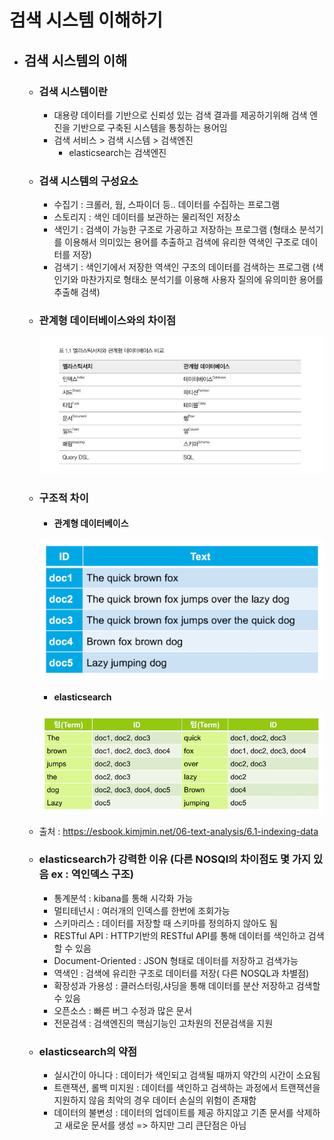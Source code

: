 # 검색 시스템 이해하기

- ## 검색 시스템의 이해
  -  ### 검색 시스템이란
     -  대용량 데이터를 기반으로 신뢰성 있는 검색 결과를 제공하기위해 검색 엔진을 기반으로 구축된 시스템을 통칭하는 용어임
     - 검색 서비스 > 검색 시스템 > 검색엔진
       - elasticsearch는 검색엔진
  - ### 검색 시스템의 구성요소
    - 수집기 : 크롤러, 웜, 스파이더 등.. 데이터를 수집하는 프로그램
    - 스토리지 : 색인 데이터를 보관하는 물리적인 저장소
    - 색인기 : 검색이 가능한 구조로 가공하고 저장하는 프로그램 (형태소 분석기를 이용해서 의미있는 용어를 추출하고 검색에 유리한 역색인 구조로 데이터를 저장)
    - 검색기 : 색인기에서 저장한 역색인 구조의 데이터를 검색하는 프로그램 (색인기와 마찬가지로 형태소 분석기를 이용해 사용자 질의에 유의미한 용어를 추출해 검색)
  - ### 관계형 데이터베이스와의 차이점
    ![img.png](img.png)
  - ### 구조적 차이
    - #### 관계형 데이터베이스

    ![img_3.png](img_3.png)
    - #### elasticsearch
    
    ![img_4.png](img_4.png)
  - 출처 : https://esbook.kimjmin.net/06-text-analysis/6.1-indexing-data
  - ### elasticsearch가 강력한 이유 (다른 NOSQl의 차이점도 몇 가지 있음 ex : 역인덱스 구조)
    - 통계분석 : kibana를 통해 시각화 가능
    - 멀티테넌시 : 여러개의 인덱스를 한번에 조회가능
    - 스키마리스 : 데이터를 저장할 때 스키마를 정의하지 않아도 됨
    - RESTful API : HTTP기반의 RESTful API를 통해 데이터를 색인하고 검색할 수 있음
    - Document-Oriented : JSON 형태로 데이터를 저장하고 검색가능
    - 역색인 : 검색에 유리한 구조로 데이터를 저장( 다른 NOSQL과 차별점)
    - 확장성과 가용성 : 클러스터링,샤딩을 통해 데이터를 분산 저장하고 검색할 수 있음
    - 오픈소스 : 빠른 버그 수정과 많은 문서
    - 전문검색 : 검색엔진의 핵심기능인 고차원의 전문검색을 지원
  - ### elasticsearch의 약점
    - 실시간이 아니다 : 데이터가 색인되고 검색될 때까지 약간의 시간이 소요됨
    - 트랜잭션, 롤백 미지원 : 데이터를 색인하고 검색하는 과정에서 트랜잭션을 지원하지 않음 최악의 경우 데이터 손실의 위험이 존재함
    - 데이터의 불변성 : 데이터의 업데이트를 제공 하지않고 기존 문서를 삭제하고 새로운 문서를 생성 => 하지만 그리 큰단점은 아님